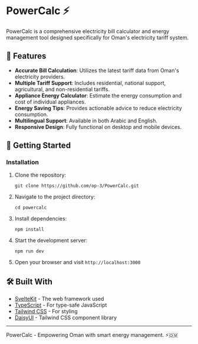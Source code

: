 # PowerCalc ⚡

PowerCalc is a comprehensive electricity bill calculator and energy management tool designed specifically for Oman's electricity tariff system.

## 🌟 Features

- **Accurate Bill Calculation**: Utilizes the latest tariff data from Oman's electricity providers.
- **Multiple Tariff Support**: Includes residential, national support, agricultural, and non-residential tariffs.
- **Appliance Energy Calculator**: Estimate the energy consumption and cost of individual appliances.
- **Energy Saving Tips**: Provides actionable advice to reduce electricity consumption.
- **Multilingual Support**: Available in both Arabic and English.
- **Responsive Design**: Fully functional on desktop and mobile devices.

## 🚀 Getting Started

### Installation

1. Clone the repository:
   ```
   git clone https://github.com/op-3/PowerCalc.git

2. Navigate to the project directory:
   ```
   cd powercalc

3. Install dependencies:
   ```
   npm install

4. Start the development server:
   ```
   npm run dev

5. Open your browser and visit `http://localhost:3000`

## 🛠️ Built With

- [SvelteKit](https://kit.svelte.dev/) - The web framework used
- [TypeScript](https://www.typescriptlang.org/) - For type-safe JavaScript
- [Tailwind CSS](https://tailwindcss.com/) - For styling
- [DaisyUI](https://daisyui.com/) - Tailwind CSS component library

---

PowerCalc - Empowering Oman with smart energy management. ⚡🇴🇲

